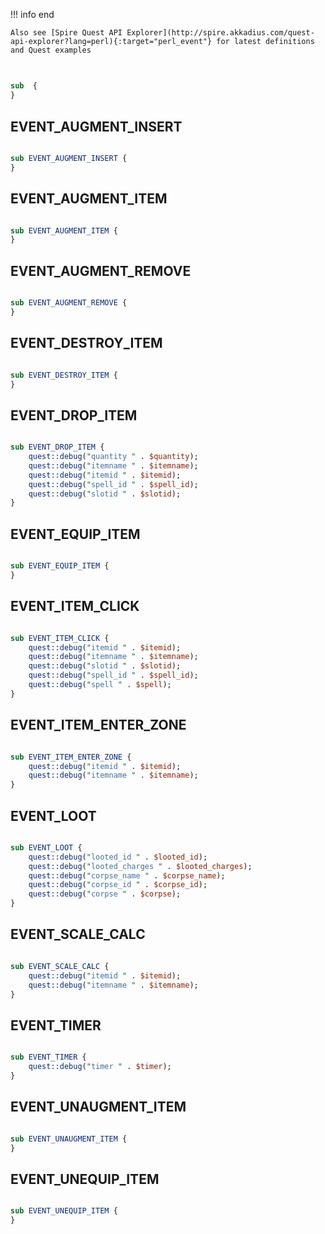 !!! info end

    Also see [Spire Quest API Explorer](http://spire.akkadius.com/quest-api-explorer?lang=perl){:target="perl_event"} for latest definitions and Quest examples

## 

``` perl

sub  {
}
```
## EVENT_AUGMENT_INSERT

``` perl

sub EVENT_AUGMENT_INSERT {
}
```
## EVENT_AUGMENT_ITEM

``` perl

sub EVENT_AUGMENT_ITEM {
}
```
## EVENT_AUGMENT_REMOVE

``` perl

sub EVENT_AUGMENT_REMOVE {
}
```
## EVENT_DESTROY_ITEM

``` perl

sub EVENT_DESTROY_ITEM {
}
```
## EVENT_DROP_ITEM

``` perl

sub EVENT_DROP_ITEM {
	quest::debug("quantity " . $quantity);
	quest::debug("itemname " . $itemname);
	quest::debug("itemid " . $itemid);
	quest::debug("spell_id " . $spell_id);
	quest::debug("slotid " . $slotid);
}
```
## EVENT_EQUIP_ITEM

``` perl

sub EVENT_EQUIP_ITEM {
}
```
## EVENT_ITEM_CLICK

``` perl

sub EVENT_ITEM_CLICK {
	quest::debug("itemid " . $itemid);
	quest::debug("itemname " . $itemname);
	quest::debug("slotid " . $slotid);
	quest::debug("spell_id " . $spell_id);
	quest::debug("spell " . $spell);
}
```
## EVENT_ITEM_ENTER_ZONE

``` perl

sub EVENT_ITEM_ENTER_ZONE {
	quest::debug("itemid " . $itemid);
	quest::debug("itemname " . $itemname);
}
```
## EVENT_LOOT

``` perl

sub EVENT_LOOT {
	quest::debug("looted_id " . $looted_id);
	quest::debug("looted_charges " . $looted_charges);
	quest::debug("corpse_name " . $corpse_name);
	quest::debug("corpse_id " . $corpse_id);
	quest::debug("corpse " . $corpse);
}
```
## EVENT_SCALE_CALC

``` perl

sub EVENT_SCALE_CALC {
	quest::debug("itemid " . $itemid);
	quest::debug("itemname " . $itemname);
}
```
## EVENT_TIMER

``` perl

sub EVENT_TIMER {
	quest::debug("timer " . $timer);
}
```
## EVENT_UNAUGMENT_ITEM

``` perl

sub EVENT_UNAUGMENT_ITEM {
}
```
## EVENT_UNEQUIP_ITEM

``` perl

sub EVENT_UNEQUIP_ITEM {
}
```
